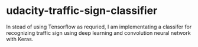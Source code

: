 # udacity-traffic-sign-classifier
In stead of using Tensorflow as requried, I am implementating a classifer for recognizing traffic sign using deep learning and convolution neural network with Keras.
